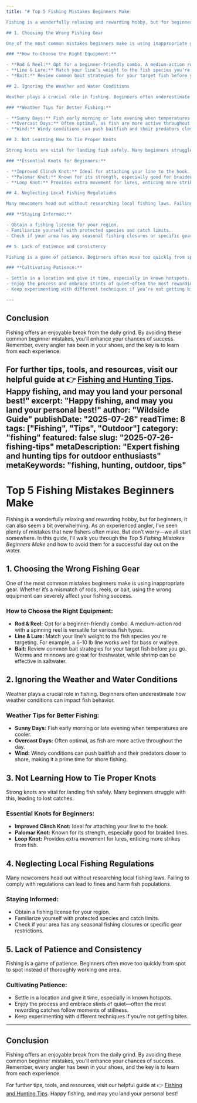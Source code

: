 ```yaml
---
title: "# Top 5 Fishing Mistakes Beginners Make

Fishing is a wonderfully relaxing and rewarding hobby, but for beginners, it can also seem a bit overwhelming. As an experienced angler, I’ve seen plenty of mistakes that new fishers often make. But don’t worry—we all start somewhere. In this guide, I’ll walk you through the *Top 5 Fishing Mistakes Beginners Make* and how to avoid them for a successful day out on the water.

## 1. Choosing the Wrong Fishing Gear

One of the most common mistakes beginners make is using inappropriate gear. Whether it’s a mismatch of rods, reels, or bait, using the wrong equipment can severely affect your fishing success.

### **How to Choose the Right Equipment:**

- **Rod & Reel:** Opt for a beginner-friendly combo. A medium-action rod with a spinning reel is versatile for various fish types.
- **Line & Lure:** Match your line’s weight to the fish species you're targeting. For example, a 6-10 lb line works well for bass or walleye.
- **Bait:** Review common bait strategies for your target fish before you go. Worms and minnows are great for freshwater, while shrimp can be effective in saltwater.

## 2. Ignoring the Weather and Water Conditions

Weather plays a crucial role in fishing. Beginners often underestimate how weather conditions can impact fish behavior.

### **Weather Tips for Better Fishing:**

- **Sunny Days:** Fish early morning or late evening when temperatures are cooler.
- **Overcast Days:** Often optimal, as fish are more active throughout the day.
- **Wind:** Windy conditions can push baitfish and their predators closer to shore, making it a prime time for shore fishing.

## 3. Not Learning How to Tie Proper Knots

Strong knots are vital for landing fish safely. Many beginners struggle with this, leading to lost catches.

### **Essential Knots for Beginners:**

- **Improved Clinch Knot:** Ideal for attaching your line to the hook.
- **Palomar Knot:** Known for its strength, especially good for braided lines.
- **Loop Knot:** Provides extra movement for lures, enticing more strikes from fish.

## 4. Neglecting Local Fishing Regulations

Many newcomers head out without researching local fishing laws. Failing to comply with regulations can lead to fines and harm fish populations.

### **Staying Informed:**

- Obtain a fishing license for your region.
- Familiarize yourself with protected species and catch limits.
- Check if your area has any seasonal fishing closures or specific gear restrictions.

## 5. Lack of Patience and Consistency

Fishing is a game of patience. Beginners often move too quickly from spot to spot instead of thoroughly working one area.

### **Cultivating Patience:**

- Settle in a location and give it time, especially in known hotspots.
- Enjoy the process and embrace stints of quiet—often the most rewarding catches follow moments of stillness.
- Keep experimenting with different techniques if you’re not getting bites.

---
```


## Conclusion

Fishing offers an enjoyable break from the daily grind. By avoiding these common beginner mistakes, you’ll enhance your chances of success. Remember, every angler has been in your shoes, and the key is to learn from each experience.

For further tips, tools, and resources, visit our helpful guide at 👉 [Fishing and Hunting Tips](https://www.fishingandhuntingtips.com/tools). Happy fishing, and may you land your personal best!"
excerpt: "Happy fishing, and may you land your personal best!"
author: "Wildside Guide"
publishDate: "2025-07-26"
readTime: 8
tags: ["Fishing", "Tips", "Outdoor"]
category: "fishing"
featured: false
slug: "2025-07-26-fishing-tips"
metaDescription: "Expert fishing and hunting tips for outdoor enthusiasts"
metaKeywords: "fishing, hunting, outdoor, tips"
---
# Top 5 Fishing Mistakes Beginners Make

Fishing is a wonderfully relaxing and rewarding hobby, but for beginners, it can also seem a bit overwhelming. As an experienced angler, I’ve seen plenty of mistakes that new fishers often make. But don’t worry—we all start somewhere. In this guide, I’ll walk you through the *Top 5 Fishing Mistakes Beginners Make* and how to avoid them for a successful day out on the water.

## 1. Choosing the Wrong Fishing Gear

One of the most common mistakes beginners make is using inappropriate gear. Whether it’s a mismatch of rods, reels, or bait, using the wrong equipment can severely affect your fishing success.

### **How to Choose the Right Equipment:**

- **Rod & Reel:** Opt for a beginner-friendly combo. A medium-action rod with a spinning reel is versatile for various fish types.
- **Line & Lure:** Match your line’s weight to the fish species you're targeting. For example, a 6-10 lb line works well for bass or walleye.
- **Bait:** Review common bait strategies for your target fish before you go. Worms and minnows are great for freshwater, while shrimp can be effective in saltwater.

## 2. Ignoring the Weather and Water Conditions

Weather plays a crucial role in fishing. Beginners often underestimate how weather conditions can impact fish behavior.

### **Weather Tips for Better Fishing:**

- **Sunny Days:** Fish early morning or late evening when temperatures are cooler.
- **Overcast Days:** Often optimal, as fish are more active throughout the day.
- **Wind:** Windy conditions can push baitfish and their predators closer to shore, making it a prime time for shore fishing.

## 3. Not Learning How to Tie Proper Knots

Strong knots are vital for landing fish safely. Many beginners struggle with this, leading to lost catches.

### **Essential Knots for Beginners:**

- **Improved Clinch Knot:** Ideal for attaching your line to the hook.
- **Palomar Knot:** Known for its strength, especially good for braided lines.
- **Loop Knot:** Provides extra movement for lures, enticing more strikes from fish.

## 4. Neglecting Local Fishing Regulations

Many newcomers head out without researching local fishing laws. Failing to comply with regulations can lead to fines and harm fish populations.

### **Staying Informed:**

- Obtain a fishing license for your region.
- Familiarize yourself with protected species and catch limits.
- Check if your area has any seasonal fishing closures or specific gear restrictions.

## 5. Lack of Patience and Consistency

Fishing is a game of patience. Beginners often move too quickly from spot to spot instead of thoroughly working one area.

### **Cultivating Patience:**

- Settle in a location and give it time, especially in known hotspots.
- Enjoy the process and embrace stints of quiet—often the most rewarding catches follow moments of stillness.
- Keep experimenting with different techniques if you’re not getting bites.

---

## Conclusion

Fishing offers an enjoyable break from the daily grind. By avoiding these common beginner mistakes, you’ll enhance your chances of success. Remember, every angler has been in your shoes, and the key is to learn from each experience.

For further tips, tools, and resources, visit our helpful guide at 👉 [Fishing and Hunting Tips](https://www.fishingandhuntingtips.com/tools). Happy fishing, and may you land your personal best!